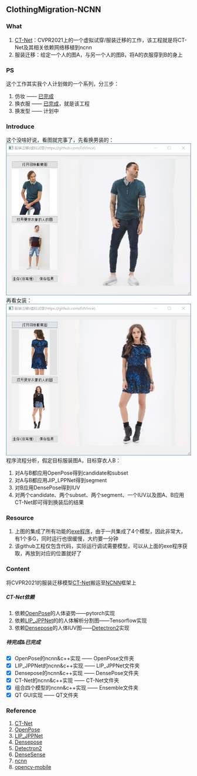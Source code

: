 ## ClothingMigration-NCNN

### What
1. [CT-Net](https://github.com/yf1019/CT-Net)：CVPR2021上的一个虚拟试穿/服装迁移的工作，该工程就是将CT-Net及其相关依赖网络移植到ncnn
2. 服装迁移：给定一个人的图A，与另一个人的图B，将A的衣服穿到B的身上

### PS
这个工作其实我个人计划做的一个系列，分三步：
1. 仿妆 —— [已完成](https://github.com/EdVince/PSGAN-NCNN)
2. 换衣服 —— [已完成](https://github.com/EdVince/ClothingTransfer-NCNN)，就是该工程
3. 换发型 —— 计划中

### Introduce
这个没啥好说，看图就完事了，先看换男装的：
![image](./resource/male.png)
再看女装：
![image](./resource/female.png)
程序流程分析，假定目标服装图A，目标穿衣人B：
1. 对A与B都应用OpenPose得到candidate和subset
2. 对A与B都应用JIP_LPPNet得到segment
3. 对B应用DensePose得到IUV
4. 对两个candidate、两个subset、两个segment、一个IUV以及图A、B应用CT-Net即可得到换装后的结果

### Resource
1. 上图的集成了所有功能的[exe程序]()，由于一共集成了4个模型，因此非常大，有1个多G，同时运行也很缓慢，大约要一分钟
2. 该github工程仅包含代码，实际运行调试需要模型，可以从上面的exe程序获取，再放到对应的位置就好了

### Content
将CVPR2021的服装迁移模型[CT-Net](https://github.com/yf1019/CT-Net)搬运至[NCNN](https://github.com/Tencent/ncnn)框架上
##### CT-Net依赖
1. 依赖[OpenPose](https://github.com/Hzzone/pytorch-openpose)的人体姿势——pytorch实现
2. 依赖[LIP_JPPNet](https://github.com/Engineering-Course/LIP_JPPNet)的的人体解析分割图——Tensorflow实现
3. 依赖[Densepose](https://github.com/facebookresearch/detectron2/tree/main/projects/DensePose)的人体IUV图——[Detectron2](https://github.com/facebookresearch/detectron2)实现
##### 待完成&已完成
- [x] OpenPose的ncnn&c++实现 —— OpenPose文件夹
- [x] LIP_JPPNet的ncnn&c++实现 —— LIP_JPPNet文件夹
- [x] Densepose的ncnn&c++实现 —— DensePose文件夹
- [x] CT-Net的ncnn&c++实现 —— CT-Net文件夹
- [x] 组合四个模型的ncnn&c++实现 —— Ensemble文件夹
- [x] QT GUI实现 —— QT文件夹

### Reference
1. [CT-Net](https://github.com/yf1019/CT-Net)
2. [OpenPose](https://github.com/Hzzone/pytorch-openpose)
3. [LIP_JPPNet](https://github.com/Engineering-Course/LIP_JPPNet)
4. [Densepose](https://github.com/facebookresearch/detectron2/tree/main/projects/DensePose)
5. [Detectron2](https://github.com/facebookresearch/detectron2)
6. [DenseSense](https://github.com/Axelwickm/DenseSense)
7. [ncnn](https://github.com/Tencent/ncnn)
8. [opencv-mobile](https://github.com/nihui/opencv-mobile)